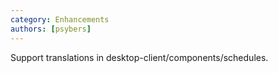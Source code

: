 ```yaml
---
category: Enhancements
authors: [psybers]
---
```


Support translations in desktop-client/components/schedules.
